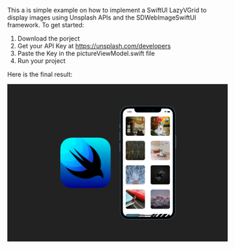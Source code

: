 This a is simple example on how to implement a SwiftUI LazyVGrid 
to display images using Unsplash APIs and the SDWebImageSwiftUI framework. 
To get started:

1. Download the porject
2. Get your API Key at https://unsplash.com/developers
3. Paste the Key in the pictureViewModel.swift file 
4. Run your project 


Here is the final result:

![swiftui_lazyvgrid](swiftui_lazyvgrid.png)
